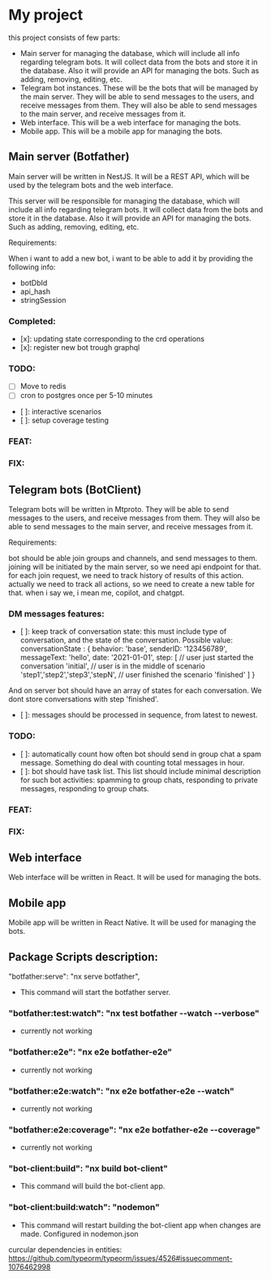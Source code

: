 # My project

this project consists of few parts:
- Main server for managing the database, which will include all info regarding telegram bots. It will collect data from the bots and store it in the database. Also it will provide an API for managing the bots. Such as adding, removing, editing, etc.
- Telegram bot instances. These will be the bots that will be managed by the main server. They will be able to send messages to the users, and receive messages from them. They will also be able to send messages to the main server, and receive messages from it.
- Web interface. This will be a web interface for managing the bots.
- Mobile app. This will be a mobile app for managing the bots.


## Main server (Botfather)
Main server will be written in NestJS. It will be a REST API, which will be used by the telegram bots and the web interface.

This server will be responsible for managing the database, which will include all info regarding telegram bots. It will collect data from the bots and store it in the database. Also it will provide an API for managing the bots. Such as adding, removing, editing, etc.

Requirements:

When i want to add a new bot, i want to be able to add it by providing the following info:
- botDbId
- api_hash
- stringSession

### Completed:
- [x]: updating state corresponding to the crd operations
- [x]: register new bot trough graphql

### TODO:
- [ ] Move to redis
- [ ] cron to postgres once per 5-10 minutes

- [ ]: interactive scenarios
- [ ]: setup coverage testing

### FEAT:

### FIX:

## Telegram bots (BotClient)
Telegram bots will be written in Mtproto. They will be able to send messages to the users, and receive messages from them. They will also be able to send messages to the main server, and receive messages from it.

Requirements:

bot should be able join groups and channels, and send messages to them.
joining will be initiated by the main server, so we need api endpoint for that.
for each join request, we need to track history of results of this action. actually we need
to track all actions, so we need to create a new table for that. when i say we, i mean me, copilot, and chatgpt.


### DM messages features:
- [ ]: keep track of conversation state: this must include type of conversation, and the state of the conversation. Possible value:
conversationState : {
    behavior: 'base',
    senderID: '123456789',
    messageText: 'hello',
    date: '2021-01-01',
    step:
    [
         // user just started the conversation
        'initial',
        // user is in the middle of scenario
        'step1','step2','step3','stepN',
        // user finished the scenario
        'finished'
    ]
}

And on server bot should have an array of states for each conversation. We dont store conversations with step 'finished'.

- [ ]: messages should be processed in sequence, from latest to newest.



### TODO:

- [ ]: automatically count how often bot should send in group chat a spam message. Something do deal with counting total messages in hour.
- [ ]: bot should have task list. This list should include minimal description for such bot activities:
spamming to group chats, responding to private messages, responding to group chats.


### FEAT:

### FIX:

## Web interface
Web interface will be written in React. It will be used for managing the bots.


## Mobile app
Mobile app will be written in React Native. It will be used for managing the bots.


## Package Scripts description:
"botfather:serve": "nx serve botfather",

- This command will start the botfather server.

### "botfather:test:watch": "nx test botfather --watch --verbose"
- currently not working
### "botfather:e2e": "nx e2e botfather-e2e"
- currently not working
### "botfather:e2e:watch": "nx e2e botfather-e2e --watch"
- currently not working
### "botfather:e2e:coverage": "nx e2e botfather-e2e --coverage"
- currently not working
### "bot-client:build": "nx build bot-client"
- This command will build the bot-client app.
### "bot-client:build:watch": "nodemon"
- This command will restart building the bot-client app when changes are made. Configured in nodemon.json



curcular dependencies in entities:
https://github.com/typeorm/typeorm/issues/4526#issuecomment-1076462998